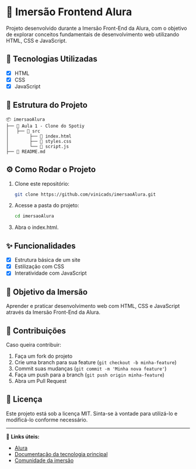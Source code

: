 # 📌 Imersão Frontend Alura

Projeto desenvolvido durante a Imersão Front-End da Alura, com o objetivo de explorar conceitos fundamentais de desenvolvimento web utilizando HTML, CSS e JavaScript.

## 🚀 Tecnologias Utilizadas

- [X] HTML
- [X] CSS
- [X] JavaScript

## 📂 Estrutura do Projeto

```
📦 imersaoAlura
├── 📁 Aula 1 - Clone do Spotiy
│   ├── 📁 src
│        ├── 📄 index.html
│        ├── 📄 styles.css
│        └── 📄 script.js
├── 📄 README.md
```

## ⚙️ Como Rodar o Projeto

1. Clone este repositório:
   ```bash
   git clone https://github.com/vinicads/imersaoAlura.git
   ```
2. Acesse a pasta do projeto:
   ```bash
   cd imersaoAlura
   ```
3. Abra o index.html.

## ✨ Funcionalidades

- [X] Estrutura básica de um site
- [X] Estilização com CSS
- [X] Interatividade com JavaScript

## 🎯 Objetivo da Imersão

Aprender e praticar desenvolvimento web com HTML, CSS e JavaScript através da Imersão Front-End da Alura.

## 📌 Contribuições

Caso queira contribuir:
1. Faça um fork do projeto
2. Crie uma branch para sua feature (`git checkout -b minha-feature`)
3. Commit suas mudanças (`git commit -m 'Minha nova feature'`)
4. Faça um push para a branch (`git push origin minha-feature`)
5. Abra um Pull Request

## 📝 Licença

Este projeto está sob a licença MIT. Sinta-se à vontade para utilizá-lo e modificá-lo conforme necessário.

---

🔗 **Links úteis:**
- [Alura](https://www.alura.com.br)
- [Documentação da tecnologia principal](https://developer.mozilla.org/pt-BR/)
- [Comunidade da imersão](https://www.alura.com.br/comunidade)

